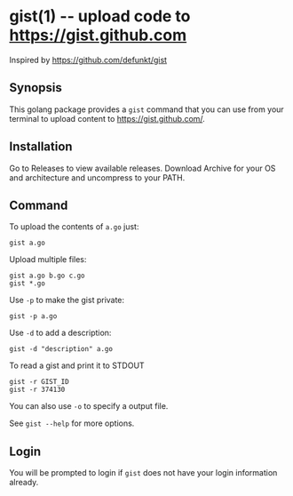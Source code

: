 gist(1) -- upload code to https://gist.github.com
=================================================

Inspired by https://github.com/defunkt/gist

## Synopsis

This golang package provides a `gist` command that you can use from your terminal to
upload content to https://gist.github.com/.

## Installation

Go to Releases to view available releases.
Download Archive for your OS and architecture and uncompress to your PATH.

## Command

‌To upload the contents of `a.go` just:

    gist a.go

‌Upload multiple files:

    gist a.go b.go c.go
    gist *.go

‌Use `-p` to make the gist private:

    gist -p a.go

‌Use `-d` to add a description:

    gist -d "description" a.go

To read a gist and print it to STDOUT

    gist -r GIST_ID
    gist -r 374130

You can also use `-o` to specify a output file.

‌See `gist --help` for more options.

## Login

You will be prompted to login if `gist` does not have your login information already.
